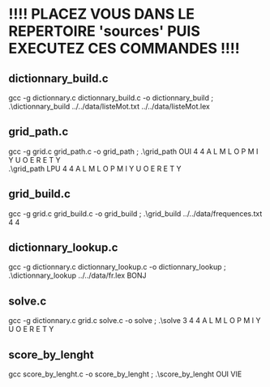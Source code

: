 
# !!!! PLACEZ VOUS DANS LE REPERTOIRE 'sources' PUIS EXECUTEZ CES COMMANDES !!!!


## dictionnary_build.c
gcc -g dictionnary.c dictionnary_build.c -o dictionnary_build  ; 
.\dictionnary_build ../../data/listeMot.txt ../../data/listeMot.lex

## grid_path.c
gcc -g grid.c grid_path.c -o grid_path  ; 
.\grid_path OUI 4 4 A L M L O P M I Y U O E R E T Y  
.\grid_path LPU 4 4 A L M L O P M I Y U O E R E T Y  

## grid_build.c
gcc -g grid.c grid_build.c -o grid_build  ;
.\grid_build ../../data/frequences.txt 4 4

## dictionnary_lookup.c
gcc -g dictionnary.c  dictionnary_lookup.c -o dictionnary_lookup  ; 
.\dictionnary_lookup ../../data/fr.lex BONJ

## solve.c 
gcc -g dictionnary.c grid.c solve.c -o solve  ; 
.\solve 3 4 4 A L M L O P M I Y U O E R E T Y

## score_by_lenght
gcc score_by_lenght.c -o score_by_lenght  ; 
.\score_by_lenght OUI VIE